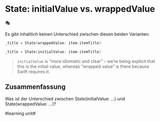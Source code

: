 # State: initialValue vs. wrappedValue
🎭

Es gibt inhaltlich keinen Unterschied zwischen diesen beiden Varianten:

```swift
_title = State(wrappedValue: item.itemTitle)
```

```swift
_title = State(initialValue: item.itemTitle)
```

>  `initialValue`  is “more idiomatic and clear” – we’re being explicit that this is the initial value, whereas “wrapped value” is there because Swift requires it.

## Zusammenfassung
Was ist der Unterschied zwischen State(initialValue: ...) und State(wrappedValue: ...)?


#learning unit#